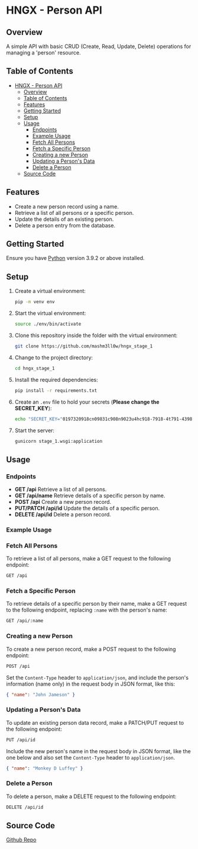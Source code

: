 # HNGX - Person API

## Overview

A simple API with basic CRUD (Create, Read, Update, Delete) operations for managing a 'person' resource.

## Table of Contents

- [HNGX - Person API](#hngx---person-api)
  - [Overview](#overview)
  - [Table of Contents](#table-of-contents)
  - [Features](#features)
  - [Getting Started](#getting-started)
  - [Setup](#setup)
  - [Usage](#usage)
    - [Endpoints](#endpoints)
    - [Example Usage](#example-usage)
    - [Fetch All Persons](#fetch-all-persons)
    - [Fetch a Specific Person](#fetch-a-specific-person)
    - [Creating a new Person](#creating-a-new-person)
    - [Updating a Person's Data](#updating-a-persons-data)
    - [Delete a Person](#delete-a-person)
  - [Source Code](#source-code)

## Features

- Create a new person record using a name.
- Retrieve a list of all persons or a specific person.
- Update the details of an existing person.
- Delete a person entry from the database.

## Getting Started

Ensure you have [Python](https://www.python.org/) version 3.9.2 or above  installed.

## Setup

1. Create a virtual environment:

   ```bash
   pip -m venv env
   ```

2. Start the virtual environment:

   ```bash
   source ./env/bin/activate
   ```

3. Clone this repository inside the folder with the virtual environment:

   ```bash
   git clone https://github.com/mashm3ll0w/hngx_stage_1
   ```

4. Change to the project directory:

   ```bash
   cd hngx_stage_1
   ```

5. Install the required dependencies:

   ```bash
   pip install -r requirements.txt
   ```

6. Create an `.env` file to hold your secrets (**Please change the SECRET_KEY**):

   ```bash
   echo "SECRET_KEY="0197320918cn09831c908n9023u4hc918-7918-4t791-4398v659"\nDEBUG=True\nALLOWED_HOSTS=['*']" > .env
   ```

7. Start the server:

   ```bash
   gunicorn stage_1.wsgi:application
   ```

## Usage

### Endpoints

- **GET /api** Retrieve a list of all persons.
- **GET /api/name** Retrieve details of a specific person by name.
- **POST /api** Create a new person record.
- **PUT/PATCH /api/id** Update the details of a specific person.
- **DELETE /api/id** Delete a person record.

### Example Usage

### Fetch All Persons

To retrieve a list of all persons, make a GET request to the following endpoint:

```bash
GET /api
```

### Fetch a Specific Person

To retrieve details of a specific person by their name, make a GET request to the following endpoint, replacing `:name` with the person's name:

```bash
GET /api/:name
```

### Creating a new Person

To create a new person record, make a POST request to the following endpoint:

```bash
POST /api
```

Set the `Content-Type` header to `application/json`, and include the person's information (name only) in the request body in JSON format, like this:

```json
{ "name": "John Jameson" }
```

### Updating a Person's Data

To update an existing person data record, make a PATCH/PUT request to the following endpoint:

```bash
PUT /api/id
```

Include the new person's name in the request body in JSON format, like the one below and also set the `Content-Type` header to `application/json`.

```json
{ "name": "Monkey D Luffey" }
```

### Delete a Person

To delete a person, make a DELETE request to the following endpoint:

```bash
DELETE /api/id
```

## Source Code

[Github Repo](https://github.com/mashm3ll0w/hngx_stage_1)
